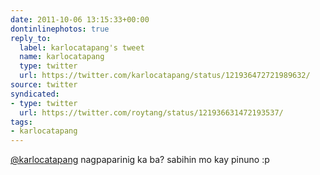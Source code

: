 ```yaml
---
date: 2011-10-06 13:15:33+00:00
dontinlinephotos: true
reply_to:
  label: karlocatapang's tweet
  name: karlocatapang
  type: twitter
  url: https://twitter.com/karlocatapang/status/121936472721989632/
source: twitter
syndicated:
- type: twitter
  url: https://twitter.com/roytang/status/121936631472193537/
tags:
- karlocatapang
---
```


[@karlocatapang](https://twitter.com/karlocatapang/) nagpaparinig ka ba? sabihin mo kay pinuno :p
